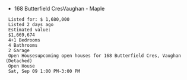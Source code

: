 - 168 Butterfield CresVaughan - Maple
 ```
  Listed for: $ 1,680,000
  Listed 2 days ago
  Estimated value:
  $1,669,674 
  4+1 Bedrooms
  4 Bathrooms
  2 Garage
  Open Housesupcoming open houses for 168 Butterfield Cres, Vaughan (Detached)
  Open House
  Sat, Sep 09 1:00 PM-3:00 PM
  ```
